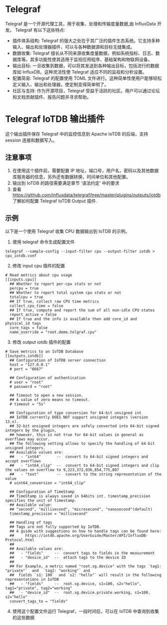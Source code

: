 <!--

    Licensed to the Apache Software Foundation (ASF) under one
    or more contributor license agreements.  See the NOTICE file
    distributed with this work for additional information
    regarding copyright ownership.  The ASF licenses this file
    to you under the Apache License, Version 2.0 (the
    "License"); you may not use this file except in compliance
    with the License.  You may obtain a copy of the License at
    
        http://www.apache.org/licenses/LICENSE-2.0
    
    Unless required by applicable law or agreed to in writing,
    software distributed under the License is distributed on an
    "AS IS" BASIS, WITHOUT WARRANTIES OR CONDITIONS OF ANY
    KIND, either express or implied.  See the License for the
    specific language governing permissions and limitations
    under the License.

-->

# Telegraf
Telegraf 是一个开源代理工具，用于收集、处理和传输度量数据,由 InfluxData 开发。
Telegraf 有以下这些特点:
* 插件体系结构: Telegraf 的强大之处在于其广泛的插件生态系统。它支持多种输入、输出和处理器插件，可以与各种数据源和目标无缝集成。
* 数据收集: Telegraf 擅长从不同来源收集度量数据，例如系统指标、日志、数据库等。其多功能性使其适用于监视应用程序、基础架构和物联网设备。
* 输出目标: 一旦收集到数据，可以将其发送到各种输出目标，包括流行的数据库如 InfluxDB。这种灵活性使 Telegraf 适应不同的监视和分析设置。
* 配置简易: Telegraf 的配置使用 TOML 文件进行。这种简单性使用户能够轻松定义输入、输出和处理器，使定制变得简单明了。
* 社区与支持: 作为开源项目，Telegraf 受益于活跃的社区。用户可以通过论坛和文档贡献插件、报告问题并寻求帮助。

# Telegraf IoTDB 输出插件
这个输出插件保存 Telegraf 中的监控信息到 Apache IoTDB 的后端，支持 session 连接和数据写入。

## 注意事项
1. 在使用这个插件前，需要配置 IP 地址，端口号，用户名，密码以及其他数据库服务器的信息，另外还有数据转换，时间单位和其他配置。
2. 输出到 IoTDB 的路径需要满足章节 ‘语法约定’ 中的要求
3. 查看 https://github.com/influxdata/telegraf/tree/master/plugins/outputs/iotdb 了解如何配置 Telegraf IoTDB Output 插件.

## 示例
以下是一个使用 Telegraf 收集 CPU 数据输出到 IoTDB 的示例。
1. 使用 telegraf 命令生成配置文件
```
telegraf --sample-config --input-filter cpu --output-filter iotdb > cpu_iotdb.conf
```
2. 修改 input cpu 插件的配置
```
# Read metrics about cpu usage
[[inputs.cpu]]
  ## Whether to report per-cpu stats or not
  percpu = true
  ## Whether to report total system cpu stats or not
  totalcpu = true
  ## If true, collect raw CPU time metrics
  collect_cpu_time = false
  ## If true, compute and report the sum of all non-idle CPU states
  report_active = false
  ## If true and the info is available then add core_id and physical_id tags
  core_tags = false
  name_override = "root.demo.telgraf.cpu"
```
3. 修改 output iotdb 插件的配置
```
# Save metrics to an IoTDB Database
[[outputs.iotdb]]
  ## Configuration of IoTDB server connection
  host = "127.0.0.1"
  # port = "6667"

  ## Configuration of authentication
  # user = "root"
  # password = "root"

  ## Timeout to open a new session.
  ## A value of zero means no timeout.
  # timeout = "5s"

  ## Configuration of type conversion for 64-bit unsigned int
  ## IoTDB currently DOES NOT support unsigned integers (version 13.x).
  ## 32-bit unsigned integers are safely converted into 64-bit signed integers by the plugin,
  ## however, this is not true for 64-bit values in general as overflows may occur.
  ## The following setting allows to specify the handling of 64-bit unsigned integers.
  ## Available values are:
  ##   - "int64"       --  convert to 64-bit signed integers and accept overflows
  ##   - "int64_clip"  --  convert to 64-bit signed integers and clip the values on overflow to 9,223,372,036,854,775,807
  ##   - "text"        --  convert to the string representation of the value
  # uint64_conversion = "int64_clip"

  ## Configuration of TimeStamp
  ## TimeStamp is always saved in 64bits int. timestamp_precision specifies the unit of timestamp.
  ## Available value:
  ## "second", "millisecond", "microsecond", "nanosecond"(default)
  timestamp_precision = "millisecond"

  ## Handling of tags
  ## Tags are not fully supported by IoTDB.
  ## A guide with suggestions on how to handle tags can be found here:
  ##     https://iotdb.apache.org/UserGuide/Master/API/InfluxDB-Protocol.html
  ##
  ## Available values are:
  ##   - "fields"     --  convert tags to fields in the measurement
  ##   - "device_id"  --  attach tags to the device ID
  ##
  ## For Example, a metric named "root.sg.device" with the tags `tag1: "private"`  and  `tag2: "working"` and
  ##  fields `s1: 100`  and `s2: "hello"` will result in the following representations in IoTDB
  ##   - "fields"     --  root.sg.device, s1=100, s2="hello", tag1="private", tag2="working"
  ##   - "device_id"  --  root.sg.device.private.working, s1=100, s2="hello"
  convert_tags_to = "fields"
```
4. 使用这个配置文件运行 Telegraf，一段时间后，可以在 IoTDB 中查询到收集的这些数据

